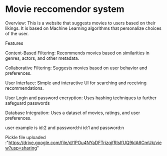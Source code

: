# Movie reccomendor system

Overview:
This is a website that suggests movies to users based on their likings. It is based on Machine Learning algorithms that personalize choices of the user.

Features

Content-Based Filtering: Recommends movies based on similarities in genres, actors, and other metadata.

Collaborative Filtering: Suggests movies based on user behavior and preferences.

User Interface: Simple and interactive UI for searching and receiving recommendations.

User Login and password encryption: Uses hashing techniques to further safeguard passwords

Database Integration: Uses a dataset of movies, ratings, and user preferences.

user example is id:2 and password:hi
                id:1 and password:n

Pickle file uploaded :"https://drive.google.com/file/d/1POu4NYaDFTrizqjfRIsIfUQ9klA6CmUk/view?usp=sharing"
